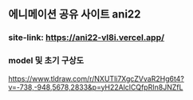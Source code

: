 ## 에니메이션 공유 사이트 ani22

### site-link: https://ani22-vl8i.vercel.app/

### model 및 초기 구상도

https://www.tldraw.com/r/NXUTli7XgcZVvaR2Hg6t4?v=-738,-948,5678,2833&p=yH22AlclCQfpRIn8JNZfL
